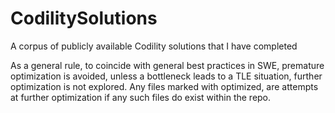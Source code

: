 # CodilitySolutions
A corpus of publicly available Codility solutions that I have completed

As a general rule, to coincide with general best practices in SWE, premature optimization is avoided, unless a bottleneck leads to a TLE situation, further optimization is not explored. Any files marked with optimized, are attempts at further optimization if any such files do exist within the repo.
